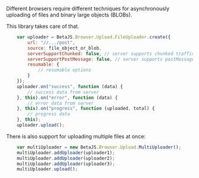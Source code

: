 Different browsers require different techniques for asynchronously uploading of files and binary large objects (BLOBs).

This library takes care of that.
```javascript
    var uploader = BetaJS.Browser.Upload.FileUploader.create({
        url: "//.../post",
        source: file_object_or_blob,
        serverSupportChunked: false, // server supports chunked traffic via ResumableJS?
        serverSupportPostMessage: false, // server supports postMessage fallback for old browsers? 
        resumable: {
            // resumable options
        }               
    });
    uploader.on("success", function (data) {
        // success data from server
    }, this).on("error", function (data) {
        // error data from server
    }, this).on("progress", function (uploaded, total) {
        // progress data
    }, this);
    uploader.upload();
```

There is also support for uploading multiple files at once:
```javascript
    var multiUploader = new BetaJS.Browser.Upload.MultiUploader();
    multiUploader.addUploader(uploader1);
    multiUploader.addUploader(uploader2);
    multiUploader.addUploader(uploader3);
    multiUploader.upload();
```